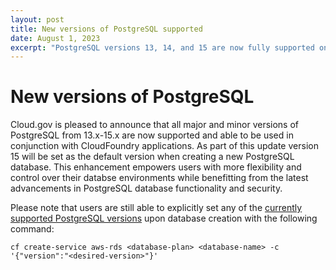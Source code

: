 ```yaml
---
layout: post
title: New versions of PostgreSQL supported
date: August 1, 2023
excerpt: "PostgreSQL versions 13, 14, and 15 are now fully supported on cloud.gov"
---
```


# New versions of PostgreSQL

Cloud.gov is pleased to announce that all major and minor versions of PostgreSQL from 13.x-15.x are now supported and able to be used in conjunction with CloudFoundry applications. As part of this update version 15 will be set as the default version when creating a new PostgreSQL database. This enhancement empowers users with more flexibility and control over their databse environments while benefitting from the latest advancements in PostgreSQL database functionality and security. 

Please note that users are still able to explicitly set any of the [currently supported PostgreSQL versions](https://cloud.gov/docs/services/relational-database/#create-an-instance) upon database creation with the following command: 

```shell
cf create-service aws-rds <database-plan> <database-name> -c '{"version":"<desired-version>"}'
```
